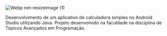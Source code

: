 ![Webp net-resizeimage (1)](https://user-images.githubusercontent.com/29557187/165218199-3e445554-e90c-4070-baf8-0e28e4151c97.png)

Desenvolvimento de um aplicativo de calculadora simples no Android Studio utilizando Java.
Projeto desenvolvido na faculdade na disciplina de Tópicos Avançados em Programação.
